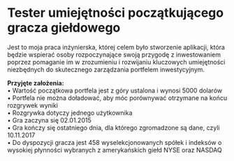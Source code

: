 # Tester umiejętności początkującego gracza giełdowego 

Jest to moja praca inżynierska, której celem było stworzenie aplikacji, która będzie wspierać osoby rozpoczynające swoją przygodę z inwestowaniem poprzez pomaganie im w zrozumieniu i rozwijaniu kluczowych umiejętności niezbędnych do skutecznego zarządzania portfelem inwestycyjnym.

**Przyjęte założenia:**</br>
• Wartość początkowa portfela jest z góry ustalona i wynosi 5000 dolarów</br>
• Portfela nie można doładować, aby móc porównywać otrzymane na końcu rozgrywek wyniki</br>
• Rozgrywka dotyczy jednego użytkownika</br>
• Gra zaczyna się 02.01.2015</br>
• Gra kończy się ostatniego dnia, dla którego zgromadzone są dane, czyli 10.11.2017</br>
• Do dyspozycji gracza jest 458 wyselekcjonowanych spółek i indeksów o wysokiej płynności wybranych z amerykańskich giełd NYSE oraz NASDAQ

